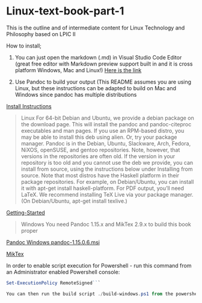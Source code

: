 # Linux-text-book-part-1
This is the outline and of intermediate content for Linux Technology and Philosophy based on LPIC II


How to install;

1.  You can just open the markdown (.md) in Visual Studio Code Editor (great free editor with Markdown preview support built in and it is cross platform Windows, Mac and Linux!) [Here is the link](https://code.visualstudio.com/)

2.  Use Pandoc to build your output (This README assumes you are using Linux, but these instructions can be adapted to build on Mac and Windows since pandoc has multiple distributions

[Install Instructions](http://pandoc.org/installing.html)

> Linux
> For 64-bit Debian and Ubuntu, we provide a debian package on the download page. This will install the pandoc and pandoc-citeproc executables and man pages. If you use an RPM-based distro, you may be able to install this deb using alien.
> Or, try your package manager. Pandoc is in the Debian, Ubuntu, Slackware, Arch, Fedora, NiXOS, openSUSE, and gentoo repositories. Note, however, that versions in the repositories are often old.
> If the version in your repository is too old and you cannot use the deb we provide, you can install from source, using the instructions below under Installing from source. Note that most distros have the Haskell platform in their package repositories. For example, on Debian/Ubuntu, you can install it with apt-get install haskell-platform.
> For PDF output, you’ll need LaTeX. We recommend installing TeX Live via your package manager. (On Debian/Ubuntu, apt-get install texlive.)

[Getting-Started](http://pandoc.org/getting-started.html)

> Windows 
You need Pandoc 1.15.x  and MikTex 2.9.x to build this book proper

[Pandoc Windows pandoc-1.15.0.6.msi](https://github.com/jgm/pandoc/releases/tag/1.15.0.6 "Pandoc MSI")

[MikTex](http://miktex.org/download "Miktex Download")

In order to enable script execution for Powershell - run this command from an Administrator enabled Powershell console:

```powershell
Set-ExecutionPolicy RemoteSigned```

You can then run the build script ./build-windows.ps1 from the powershell window and this will generate the digital output